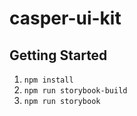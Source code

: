 # casper-ui-kit

## Getting Started

1. `npm install`
2. `npm run storybook-build`
3. `npm run storybook`
